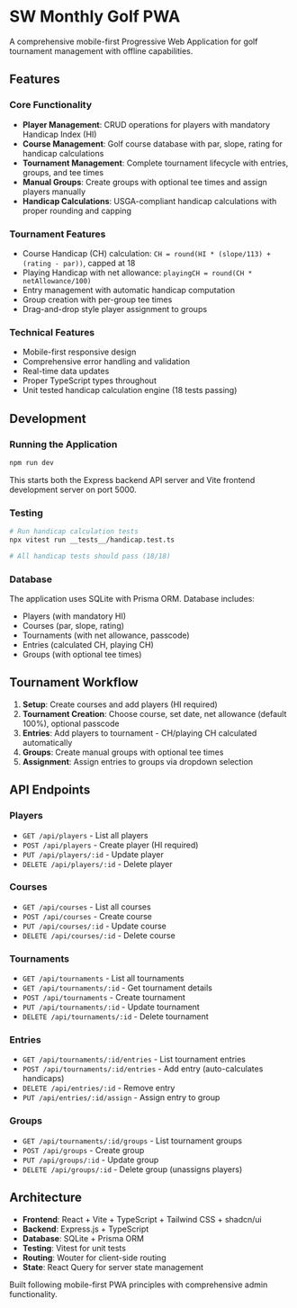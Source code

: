 # SW Monthly Golf PWA

A comprehensive mobile-first Progressive Web Application for golf tournament management with offline capabilities.

## Features

### Core Functionality
- **Player Management**: CRUD operations for players with mandatory Handicap Index (HI)
- **Course Management**: Golf course database with par, slope, rating for handicap calculations
- **Tournament Management**: Complete tournament lifecycle with entries, groups, and tee times
- **Manual Groups**: Create groups with optional tee times and assign players manually
- **Handicap Calculations**: USGA-compliant handicap calculations with proper rounding and capping

### Tournament Features
- Course Handicap (CH) calculation: `CH = round(HI * (slope/113) + (rating - par))`, capped at 18
- Playing Handicap with net allowance: `playingCH = round(CH * netAllowance/100)`
- Entry management with automatic handicap computation
- Group creation with per-group tee times
- Drag-and-drop style player assignment to groups

### Technical Features
- Mobile-first responsive design
- Comprehensive error handling and validation
- Real-time data updates
- Proper TypeScript types throughout
- Unit tested handicap calculation engine (18 tests passing)

## Development

### Running the Application
```bash
npm run dev
```
This starts both the Express backend API server and Vite frontend development server on port 5000.

### Testing
```bash
# Run handicap calculation tests
npx vitest run __tests__/handicap.test.ts

# All handicap tests should pass (18/18)
```

### Database
The application uses SQLite with Prisma ORM. Database includes:
- Players (with mandatory HI)
- Courses (par, slope, rating)
- Tournaments (with net allowance, passcode)  
- Entries (calculated CH, playing CH)
- Groups (with optional tee times)

## Tournament Workflow

1. **Setup**: Create courses and add players (HI required)
2. **Tournament Creation**: Choose course, set date, net allowance (default 100%), optional passcode
3. **Entries**: Add players to tournament - CH/playing CH calculated automatically
4. **Groups**: Create manual groups with optional tee times
5. **Assignment**: Assign entries to groups via dropdown selection

## API Endpoints

### Players
- `GET /api/players` - List all players
- `POST /api/players` - Create player (HI required)
- `PUT /api/players/:id` - Update player
- `DELETE /api/players/:id` - Delete player

### Courses  
- `GET /api/courses` - List all courses
- `POST /api/courses` - Create course
- `PUT /api/courses/:id` - Update course
- `DELETE /api/courses/:id` - Delete course

### Tournaments
- `GET /api/tournaments` - List all tournaments
- `GET /api/tournaments/:id` - Get tournament details
- `POST /api/tournaments` - Create tournament
- `PUT /api/tournaments/:id` - Update tournament  
- `DELETE /api/tournaments/:id` - Delete tournament

### Entries
- `GET /api/tournaments/:id/entries` - List tournament entries
- `POST /api/tournaments/:id/entries` - Add entry (auto-calculates handicaps)
- `DELETE /api/entries/:id` - Remove entry
- `PUT /api/entries/:id/assign` - Assign entry to group

### Groups
- `GET /api/tournaments/:id/groups` - List tournament groups
- `POST /api/groups` - Create group
- `PUT /api/groups/:id` - Update group
- `DELETE /api/groups/:id` - Delete group (unassigns players)

## Architecture

- **Frontend**: React + Vite + TypeScript + Tailwind CSS + shadcn/ui
- **Backend**: Express.js + TypeScript  
- **Database**: SQLite + Prisma ORM
- **Testing**: Vitest for unit tests
- **Routing**: Wouter for client-side routing
- **State**: React Query for server state management

Built following mobile-first PWA principles with comprehensive admin functionality.